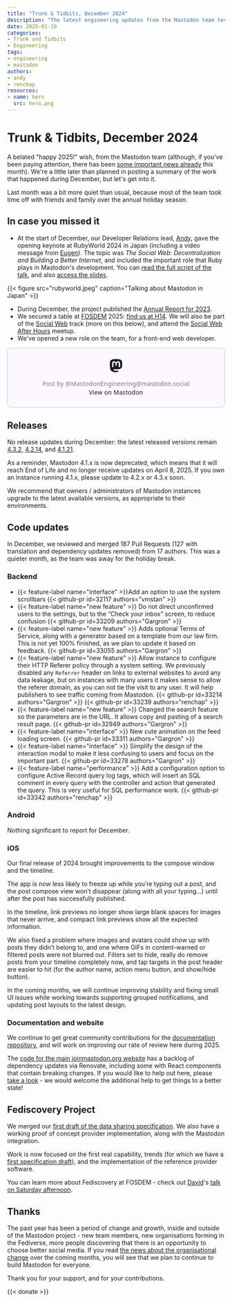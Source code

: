 ```yaml
---
title: "Trunk & Tidbits, December 2024"
description: "The latest engineering updates from the Mastodon team technical updates covering December 2024: including Fediscovery, FOSDEM... and, holidays."
date: 2025-01-10
categories:
- Trunk and Tidbits
- Engineering
tags:
- engineering
- mastodon
authors:
- andy
- renchap
resources:
- name: hero
  src: hero.png
---
```


# Trunk & Tidbits, December 2024

A belated "happy 2025!" wish, from the Mastodon team (although, if you've been paying attention, there has been [some important news already](https://blog.joinmastodon.org/2025/01/the-people-should-own-the-town-square/) this month). We're a little later than planned in posting a summary of the work that happened during December, but let's get into it.

Last month was a bit more quiet than usual, because most of the team took time off with friends and family over the annual holiday season.

## In case you missed it

- At the start of December, our Developer Relations lead, [Andy](https://macaw.social/@andypiper), gave the opening keynote at RubyWorld 2024 in Japan (including a video message from [Eugen](https://mastodon.social/@gargron)). The topic was *The Social Web: Decentralization and Building a Better Internet*, and included the important role that Ruby plays in Mastodon's development. You can [read the full script of the talk](https://andypiper.co.uk/2024/12/24/building-a-better-social-web/), and also [access the slides](https://andypiper.org/SocialWeb-RubyWorld2024/).

{{< figure src="rubyworld.jpeg" caption="Talking about Mastodon in Japan" >}}

- During December, the project published the [Annual Report for 2023](https://blog.joinmastodon.org/2024/12/annual-report-2023/).
- We secured a table at [FOSDEM](https://fosdem.org) 2025: [find us at H14](https://fosdem.org/2025/stands/). We will also be part of the [Social Web](https://fosdem.org/2025/schedule/track/social-web/) track (more on this below), and attend the [Social Web After Hours](https://socialwebfoundation.org/2025/01/04/social-web-after-hours-at-fosdem-2025/) meetup.
- We've opened a new role on the team, for a front-end web developer.

<blockquote class="mastodon-embed" data-embed-url="https://mastodon.social/@MastodonEngineering/113782664417082619/embed" style="background: #FCF8FF; border-radius: 8px; border: 1px solid #C9C4DA; margin: 0; max-width: 540px; min-width: 270px; overflow: hidden; padding: 0;"> <a href="https://mastodon.social/@MastodonEngineering/113782664417082619" target="_blank" style="align-items: center; color: #1C1A25; display: flex; flex-direction: column; font-family: system-ui, -apple-system, BlinkMacSystemFont, 'Segoe UI', Oxygen, Ubuntu, Cantarell, 'Fira Sans', 'Droid Sans', 'Helvetica Neue', Roboto, sans-serif; font-size: 14px; justify-content: center; letter-spacing: 0.25px; line-height: 20px; padding: 24px; text-decoration: none;"> <svg xmlns="http://www.w3.org/2000/svg" xmlns:xlink="http://www.w3.org/1999/xlink" width="32" height="32" viewBox="0 0 79 75"><path d="M74.7135 16.6043C73.6199 8.54587 66.5351 2.19527 58.1366 0.964691C56.7196 0.756754 51.351 0 38.9148 0H38.822C26.3824 0 23.7135 0.756754 22.2966 0.964691C14.1319 2.16118 6.67571 7.86752 4.86669 16.0214C3.99657 20.0369 3.90371 24.4888 4.06535 28.5726C4.29578 34.4289 4.34049 40.275 4.877 46.1075C5.24791 49.9817 5.89495 53.8251 6.81328 57.6088C8.53288 64.5968 15.4938 70.4122 22.3138 72.7848C29.6155 75.259 37.468 75.6697 44.9919 73.971C45.8196 73.7801 46.6381 73.5586 47.4475 73.3063C49.2737 72.7302 51.4164 72.086 52.9915 70.9542C53.0131 70.9384 53.0308 70.9178 53.0433 70.8942C53.0558 70.8706 53.0628 70.8445 53.0637 70.8179V65.1661C53.0634 65.1412 53.0574 65.1167 53.0462 65.0944C53.035 65.0721 53.0189 65.0525 52.9992 65.0371C52.9794 65.0218 52.9564 65.011 52.9318 65.0056C52.9073 65.0002 52.8819 65.0003 52.8574 65.0059C48.0369 66.1472 43.0971 66.7193 38.141 66.7103C29.6118 66.7103 27.3178 62.6981 26.6609 61.0278C26.1329 59.5842 25.7976 58.0784 25.6636 56.5486C25.6622 56.5229 25.667 56.4973 25.6775 56.4738C25.688 56.4502 25.7039 56.4295 25.724 56.4132C25.7441 56.397 25.7678 56.3856 25.7931 56.3801C25.8185 56.3746 25.8448 56.3751 25.8699 56.3816C30.6101 57.5151 35.4693 58.0873 40.3455 58.086C41.5183 58.086 42.6876 58.086 43.8604 58.0553C48.7647 57.919 53.9339 57.6701 58.7591 56.7361C58.8794 56.7123 58.9998 56.6918 59.103 56.6611C66.7139 55.2124 73.9569 50.665 74.6929 39.1501C74.7204 38.6967 74.7892 34.4016 74.7892 33.9312C74.7926 32.3325 75.3085 22.5901 74.7135 16.6043ZM62.9996 45.3371H54.9966V25.9069C54.9966 21.8163 53.277 19.7302 49.7793 19.7302C45.9343 19.7302 44.0083 22.1981 44.0083 27.0727V37.7082H36.0534V27.0727C36.0534 22.1981 34.124 19.7302 30.279 19.7302C26.8019 19.7302 25.0651 21.8163 25.0617 25.9069V45.3371H17.0656V25.3172C17.0656 21.2266 18.1191 17.9769 20.2262 15.568C22.3998 13.1648 25.2509 11.9308 28.7898 11.9308C32.8859 11.9308 35.9812 13.492 38.0447 16.6111L40.036 19.9245L42.0308 16.6111C44.0943 13.492 47.1896 11.9308 51.2788 11.9308C54.8143 11.9308 57.6654 13.1648 59.8459 15.568C61.9529 17.9746 63.0065 21.2243 63.0065 25.3172L62.9996 45.3371Z" fill="currentColor"/></svg> <div style="color: #787588; margin-top: 16px;">Post by @MastodonEngineering@mastodon.social</div> <div style="font-weight: 500;">View on Mastodon</div> </a> </blockquote> <script data-allowed-prefixes="https://mastodon.social/" async src="https://mastodon.social/embed.js"></script>

## Releases

No release updates during December: the latest released versions remain [4.3.2](https://github.com/mastodon/mastodon/releases/tag/v4.3.2), [4.2.14](https://github.com/mastodon/mastodon/releases/tag/v4.2.14), and [4.1.21](https://github.com/mastodon/mastodon/releases/tag/v4.1.21).

As a reminder, Mastodon 4.1.x is now deprecated, which means that it will reach End of Life and no longer receive updates on April 8, 2025. If you own an instance running 4.1.x, please update to 4.2.x or 4.3.x soon.

We recommend that owners / administrators of Mastodon instances upgrade to the latest available versions, as appropriate to their environments.

## Code updates

In December, we reviewed and merged 187 Pull Requests (127 with translation and dependency updates removed) from 17 authors. This was a quieter month, as the team was away for the holiday break.

### Backend

<div class="features-list">

- {{< feature-label name="interface" >}}Add an option to use the system scrollbars {{< github-pr id=32117 authors="vmstan" >}}
- {{< feature-label name="new feature" >}} Do not direct unconfirmed users to the settings, but to the “Check your inbox” screen, to reduce confusion {{< github-pr id=33209 authors="Gargron" >}}
- {{< feature-label name="new feature" >}} Adds optional Terms of Service, along with a generator based on a template from our law firm. This is not yet 100% finished, as we plan to update it based on feedback. {{< github-pr id=33055 authors="Gargron" >}}
- {{< feature-label name="new feature" >}} Allow instance to configure their HTTP Referer policy through a system setting. We previously disabled any `Referrer` header on links to external websites to avoid any data leakage, but on instances with many users it makes sense to allow the referer domain, as you can not tie the visit to any user. It will help publishers to see traffic coming from Mastodon. {{< github-pr id=33214 authors="Gargron" >}} {{< github-pr id=33239 authors="renchap" >}}
- {{< feature-label name="new feature" >}} Changed the search feature so the parameters are in the URL. It allows copy and pasting of a search result page. {{< github-pr id=32949 authors="Gargron" >}}
- {{< feature-label name="interface" >}} New cute animation on the feed loading screen. {{< github-pr id=33311 authors="Gargron" >}}
- {{< feature-label name="interface" >}} Simplify the design of the interaction modal to make it less confusing to users and focus on the important part. {{< github-pr id=33278 authors="Gargron" >}}
- {{< feature-label name="performance" >}} Add a configuration option to configure Active Record query log tags, which will insert an SQL comment in every query with the controller and action that generated the query. This is very useful for SQL performance work. {{< github-pr id=33342 authors="renchap" >}}

</div>

### Android

Nothing significant to report for December.

### iOS

Our final release of 2024 brought improvements to the compose window and the timeline.

The app is now less likely to freeze up while you’re typing out a post, and the post compose view won’t disappear (along with all your typing...) until after the post has successfully published.

In the timeline, link previews no longer show large blank spaces for images that never arrive, and compact link previews show all the expected information.

We also fixed a problem where images and avatars could show up with posts they didn’t belong to, and one where GIFs in content-warned or filtered posts were not blurred out. Filters set to hide, really do remove posts from your timeline completely now, and tap targets in the post header are easier to hit (for the author name, action menu button, and show/hide button).

In the coming months, we will continue improving stability and fixing small UI issues while working towards supporting grouped notifications, and updating post layouts to the latest design.

### Documentation and website

We continue to get great community contributions for the [documentation repository](https://github.org/mastodon/documentation), and will work on improving our rate of review here during 2025.

The [code for the main joinmastodon.org website](https://github.org/mastodon/joinmastodon) has a backlog of dependency updates via Renovate, including some with  React components that contain breaking changes. If you would like to help out here, please [take a look](https://github.com/mastodon/joinmastodon/pulls?q=is%3Apr+is%3Aopen+label%3Adependencies) - we would welcome the additional help to get things to a better state!

## Fediscovery Project

We merged our [first draft of the data sharing specification](https://github.com/mastodon/fediverse_auxiliary_service_provider_specifications/pull/36). We also have a working proof of concept provider implementation, along with the Mastodon integration.

Work is now focused on the first real capability, trends (for which we have a [first specification draft](https://github.com/mastodon/fediverse_auxiliary_service_provider_specifications/pull/45)), and the implementation of the reference provider software.

You can learn more about Fediscovery at FOSDEM - check out [David](https://upp2.com/@dave)'s [talk on Saturday afternoon](https://fosdem.org/2025/schedule/event/fosdem-2025-4531-fediscovery-improving-search-and-discovery-on-the-fediverse/).

## Thanks

The past year has been a period of change and growth, inside and outside of the Mastodon project - new team members, new organisations forming in the Fediverse, more people discovering that there is an opportunity to choose better social media. If you read [the news about the organisational change](https://blog.joinmastodon.org/2025/01/the-people-should-own-the-town-square/) over the coming months, you will see that we plan to continue to build Mastodon for everyone.

Thank you for your support, and for your contributions.

{{< donate >}}
